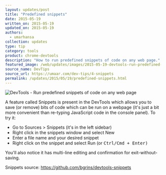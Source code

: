 ```yaml
---
layout: updates/post
title: "Predefined snippets"
date: 2015-05-19
written_on: 2015-05-19
updated_on: 2015-05-19
authors:
  - umarhansa
collection: updates
type: tip
category: tools
product: chrome-devtools
description: "How to run predefined snippets of code on any web page."
featured_image: /web/updates/images/2015-05-19-devtools-run-predefined-snippets-of-code-on-any-web-page/snippets.gif
source_name: DevTips
source_url: https://umaar.com/dev-tips/4-snippets
permalink: /updates/2015/05/19/predefined-snippets.html
---
```

<img src="/web/updates/images/2015-05-19-devtools-run-predefined-snippets-of-code-on-any-web-page/snippets.gif" alt="DevTools - Run predefined snippets of code on any web page">

A feature called Snippets is present in the DevTools which allows you to save (or remove) bits of code which can be run on a webpage (it's just a bit more convenient than re-typing JavaScript code in the console panel). To try it:

<ul>
<li>Go to Sources &gt; Snippets (it's in the left sidebar)</li>
<li>Right click in the snippets window and select New</li>
<li>Enter a file name and your desired snippet</li>
<li>Right click on the snippet and select Run (or <kbd class="kbd">Ctrl/Cmd + Enter)</kbd></li>
</ul>

You'll also notice it has multi-line editing and confirmation for exit-without-saving.

Snippets source: <a href="https://github.com/bgrins/devtools-snippets">https://github.com/bgrins/devtools-snippets</a>
